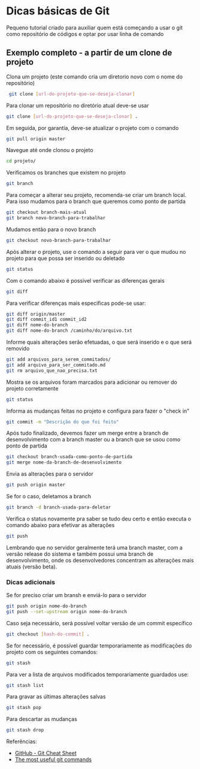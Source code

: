 # Dicas básicas de Git
Pequeno tutorial criado para auxiliar quem está começando a usar o git como repositório de códigos e optar por usar linha de comando

## Exemplo completo - a partir de um clone de projeto

Clona um projeto (este comando cria um diretorio novo com o nome do repositório)
```bash
 git clone [url-do-projeto-que-se-deseja-clonar]
 ```

Para clonar um repositório no diretório atual deve-se usar 
```bash
git clone [url-do-projeto-que-se-deseja-clonar] .
```

Em seguida, por garantia, deve-se atualizar o projeto com o comando
```bash
git pull origin master
```

Navegue até onde clonou o projeto
```bash
cd projeto/
```

Verificamos os branches que existem no projeto
```bash
git branch
```

Para começar a alterar seu projeto, recomenda-se criar um branch local. Para isso mudamos para o branch que queremos como ponto de partida 
```bash
git checkout branch-mais-atual
git branch novo-branch-para-trabalhar
```

Mudamos então para o novo branch
```bash
git checkout novo-branch-para-trabalhar
 ```

Após alterar o projeto, use o comando a seguir para ver o que mudou no projeto para que possa ser inserido ou deletado
```bash
git status
```

Com o comando abaixo é possivel verificar as diferenças gerais
```bash
git diff
```

Para verificar diferenças mais especificas pode-se usar:
```bash
git diff origin/master
git diff commit_id1 commit_id2
git diff nome-do-branch
git diff nome-do-branch /caminho/do/arquivo.txt
```

Informe quais alterações serão efetuadas, o que será inserido e o que será removido
```bash
git add arquivos_para_serem_commitados/
git add arquivo_para_ser_commitado.md
git rm arquivo_que_nao_precisa.txt
```

Mostra se os arquivos foram marcados para adicionar ou remover do projeto corretamente
```bash
git status
```

Informa as mudanças feitas no projeto e configura para fazer o "check in"
```bash
git commit -m "Descrição do que foi feito"
```

Após tudo finalizado, devemos fazer um merge entre a branch de desenvolvimento com a branch master ou a branch que se usou como ponto de partida
```bash
git checkout branch-usada-como-ponto-de-partida
git merge nome-da-branch-de-desenvolvimento
```

Envia as alterações para o servidor
```bash
git push origin master 
```

Se for o caso, deletamos a branch
```bash
git branch -d branch-usada-para-deletar
```

Verifica o status novamente pra saber se tudo deu certo e então executa o comando abaixo para efetivar as alterações
```bash
git push
```
Lembrando que no servidor geralmente terá uma branch master, com a versão release do sistema e também possui uma branch de desenvolvimento, onde os desenvolvedores concentram as alterações mais atuais (versão beta).

### Dicas adicionais

Se for preciso criar um bransh e enviá-lo para o servidor 
```bash
git push origin nome-do-branch
git push --set-upstream origin nome-do-branch
```

Caso seja necessário, será possível voltar versão de um commit específico
```bash
git checkout [hash-do-commit] .
```

Se for necessário, é possível guardar temporariamente as modificações do projeto com os seguintes comandos:
```bash
git stash
```

Para ver a lista de arquivos modificados temporariamente guardados use:
```bash
git stash list
```

Para gravar as últimas alterações salvas
```bash
git stash pop
```

Para descartar as mudanças 
```bash
git stash drop
```

Referências:

* [GitHub - Git Cheat Sheet](https://education.github.com/git-cheat-sheet-education.pdf)
* [The most useful git commands](https://orga.cat/posts/most-useful-git-commands)
